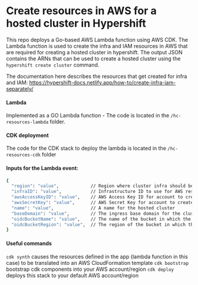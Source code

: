 # Create resources in AWS for a hosted cluster in Hypershift

This repo deploys a Go-based AWS Lambda function using AWS CDK. The Lambda function is used to create the infra and IAM resources in AWS that are required for creating a hosted cluster in hypershift. 
The output JSON contains the ARNs that can be used to create a hosted cluster using the `hypershift create cluster` command.

The documentation here describes the resources that get created for infra and IAM: 
https://hypershift-docs.netlify.app/how-to/create-infra-iam-separately/

#### Lambda
Implemented as a GO Lambda function - The code is located in the `/hc-resources-lambda` folder.

#### CDK deployment
The code for the CDK stack to deploy the lambda is located in the `/hc-resources-cdk` folder
#### Inputs for the Lambda event:

```bash
{
  "region": "value",            // Region where cluster infra should be created
  "infraID": "value",           // Infrastructure ID to use for AWS resources
  "awsAccessKeyID": "value",    // AWS Access Key ID for account to create resources in
  "awsSecretKey": "value",      // AWS Secret Key for account to create resources in
  "name": "value",              // A name for the hosted cluster
  "baseDomain": "value",        // The ingress base domain for the cluster
  "oidcBucketName": "value",    // The name of the bucket in which the OIDC discovery document is stored
  "oidcBucketRegion": "value",  // The region of the bucket in which the OIDC discovery document is stored
}
```

#### Useful commands
`cdk synth` causes the resources defined in the app (lambda function in this case) to be translated into an AWS CloudFormation template
`cdk bootstrap` bootstrap cdk components into your AWS account/region
`cdk deploy` deploys this stack to your default AWS account/region